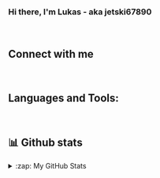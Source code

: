 ### Hi there, I'm Lukas - aka jetski67890

<br/>

## Connect with me 

<br/>

## Languages and Tools:

<br/>

## 📊 Github stats

<details>
  <summary>:zap: My GitHub Stats</summary>
    <img align="left" alt="jetskis's GitHub Stats" src="https://github-readme-stats.vercel.app/api?username=jetski67890&show_icons=true&hide_border=false&title_color=ff6d4a&icon_color=ffd012&bg_color=323c47&text_color=ffffff&border_color=f4f7f9" />
    <br/>
    <!--<b>Note:</b> Top languages is only a metric of the languages my public code consists of and doesn't reflect experience or skill level.-->
</details>
 
<!--
**jetski67890/jetski67890** is a ✨ _special_ ✨ repository because its `README.md` (this file) appears on your GitHub profile.

Here are some ideas to get you started:

- 🔭 I’m currently working on ...
- 🌱 I’m currently learning ...
- 👯 I’m looking to collaborate on ...
- 🤔 I’m looking for help with ...
- 💬 Ask me about ...
- 📫 How to reach me: ...
- 😄 Pronouns: ...
- ⚡ Fun fact: ...
-->
